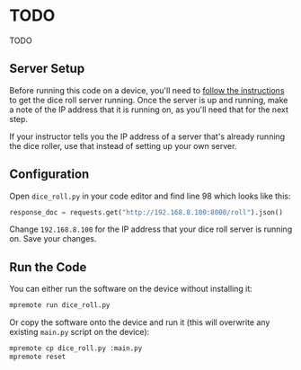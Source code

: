# TODO

TODO

## Server Setup

Before running this code on a device, you'll need to [follow the instructions](../server_side/dice_roller/) to get the dice roll server running. Once the server is up and running, make a note of the IP address that it is running on, as you'll need that for the next step.

If your instructor tells you the IP address of a server that's already running the dice roller, use that instead of setting up your own server.

## Configuration

Open `dice_roll.py` in your code editor and find line 98 which looks like this:

```python
response_doc = requests.get("http://192.168.8.100:8000/roll").json()
```

Change `192.168.8.100` for the IP address that your dice roll server is running on. Save your changes.

## Run the Code

You can either run the software on the device without installing it:

```bash
mpremote run dice_roll.py
```

Or copy the software onto the device and run it (this will overwrite any existing `main.py` script on the device):

```bash
mpremote cp dice_roll.py :main.py
mpremote reset
```